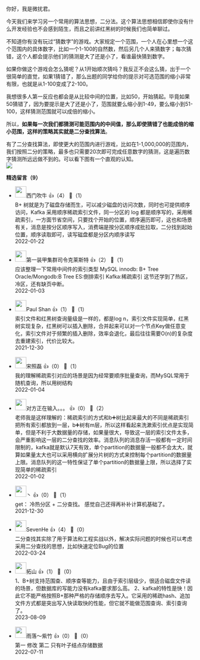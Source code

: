 你好，我是微扰君。

今天我们来学习另一个常用的算法思想，二分法。这个算法思想相信即使你没有什么开发经验也不会感到陌生，而且之前讲红黑树的时候我们也简单聊过。

不知道你有没有玩过“猜数字”的游戏。大家规定一个范围，一个人在心里想一个这个范围内的具体数字，比如一个1-100的自然数，然后另几个人来猜数字；每次猜错，这个人都会提示他们的猜测是大了还是小了，看谁最快猜到数字。

如果你做这个游戏会怎么猜呢？从1开始顺次猜吗？我反正不会这么猜，出于一个很简单的直觉，如果1猜错了，那么出题的同学给你的提示对可选范围的缩小非常有限，也就是从1-100变成了2-100。

我想很多人第一反应也都会是从比较中间的位置，比如50，开始猜起。毕竟如果50猜错了，因为要提示是大了还是小了，范围就要么缩小到1-49，要么缩小到51-100，这样猜测范围就可以成倍的缩小。

所以，**如果每一次我们都猜测可能范围内的中间值，那么即使猜错了也能成倍的缩小范围，这样的策略其实就是二分查找算法**。

有了二分查找算法，即使更大的范围内进行游戏，比如在1-1,000,000的范围内，我们按照二分的策略，最多也只需要20次即可完成任意数字的猜测，这是遍历数字猜测所远远做不到的。可以看下图有一个直观的认知。  
![](https://static001.geekbang.org/resource/image/d1/cf/d1f036f97b3e08f446b70071f4a474cf.jpg?wh=2312x1379)
<div><strong>精选留言（9）</strong></div><ul>
<li><img src="https://static001.geekbang.org/account/avatar/00/17/06/7e/735968e2.jpg" width="30px"><span>西门吹牛</span> 👍（4） 💬（1）<div>B+ 树就是为了磁盘存储而生，可以减少磁盘的访问次数，同时也可提供顺序访问，Kafka 采用顺序稀疏索引文件，同一分区的 log 都是顺序写的，采用稀疏索引，一方面节省空间，只要找个开始的位置，顺序遍历即可，这也和场景有关，消息是按分区顺序写入，消费端是按分区顺序成批拉取，二分找到起始位置，顺序读取即可，读写磁盘都是分区内顺序读写</div>2022-01-22</li><br/><li><img src="https://static001.geekbang.org/account/avatar/00/13/50/2b/2344cdaa.jpg" width="30px"><span>第一装甲集群司令克莱斯特</span> 👍（2） 💬（1）<div>应该整理一下常用中间件的索引类型
MySQL innodb: B+ Tree
Oracle&#47;Mongodb:B Tree
ES:倒排索引
Kafka:稀疏索引
这节还学到了热区，冷区，还有缺页中断。</div>2022-01-03</li><br/><li><img src="" width="30px"><span>Paul Shan</span> 👍（1） 💬（1）<div>索引文件和红黑树查询量级是一样的，都是log n，索引文件实现简单，红黑树实现复杂，红黑树可以插入删除，合并起来可以对一个节点Key做任意变化，索引文件对于频繁的插入删除，效率会退化，最后往往需要O(n)的复杂度去重建索引，代价比较大。</div>2021-12-30</li><br/><li><img src="https://static001.geekbang.org/account/avatar/00/14/60/5a/3b2cdae0.jpg" width="30px"><span>宋照磊</span> 👍（0） 💬（1）<div>我的理解稀疏索引对应的场景是因为经常要顺序批量查询，而MySQL常用于随机查询，所以用树结构</div>2022-01-04</li><br/><li><img src="https://static001.geekbang.org/account/avatar/00/11/fe/a2/5252a278.jpg" width="30px"><span>对方正在输入。。。</span> 👍（0） 💬（2）<div>老师我是这样理解的：稀疏索引的方式和b➕树比起来最大的不同是稀疏索引把所有索引都放到一层，b➕树有m层，所以这样看起来洗漱索引优点是实现简单，但是不利于大数据量的存储，如果量很大，导致这一层的索引文件太多，会严重影响这一层的二分查找的效率。消息队列的消息存活一般都有一定时间限制的，kafka就是默认7天有效，单个partition的数据量一般都不会太大，就算如果量太大也可以采用横向扩展分片树的方式来控制每个partition的数据量上限。消息队列的这一特性保证了单个partition的数据量上限，所以选择了实现简单的稀疏索引</div>2022-01-02</li><br/><li><img src="https://static001.geekbang.org/account/avatar/00/25/78/dc/bcdb3287.jpg" width="30px"><span>丶</span> 👍（0） 💬（1）<div>get： 冷热分区 + 二分查找。 感觉自己还得再补补计算机基础了。</div>2021-12-30</li><br/><li><img src="https://static001.geekbang.org/account/avatar/00/12/ff/e9/276b9753.jpg" width="30px"><span>SevenHe</span> 👍（4） 💬（0）<div>二分查找其实除了用于算法和工程实战以外，解决实际问题的时候也可以考虑采用二分查找的思想，比如快速定位Bug的位置</div>2022-03-24</li><br/><li><img src="https://static001.geekbang.org/account/avatar/00/17/95/af/b7f8dc43.jpg" width="30px"><span>拓山</span> 👍（1） 💬（0）<div>1、B+树支持范围查、顺序查等能力，且由于索引层级少，很适合磁盘文件读的场景，但数据库的写能力没有kafka要求那么高。
2、kafka的特性是快！因此它不能严格按照B+那种严格的存储顺序去写入。它采用的稀疏hash、追加文件方式都是突出写入快读取快的性能，但它就不能做范围查询、索引查询了。</div>2023-08-09</li><br/><li><img src="https://static001.geekbang.org/account/avatar/00/19/6b/e9/7620ae7e.jpg" width="30px"><span>雨落～紫竹</span> 👍（0） 💬（0）<div>第一 修改 第二 只有叶子结点存储数据 </div>2022-07-11</li><br/>
</ul>